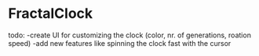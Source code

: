 # FractalClock

todo: -create UI for customizing the clock (color, nr. of generations, roation speed)
      -add new features like spinning the clock fast with the cursor
